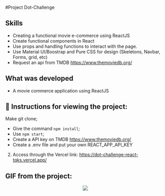 #Project Dot-Challenge

## Skills

- Creating a functional movie e-commerce using ReactJS
- Create functional components in React
- Use props and handling functions to interact with the page. 
- Use Material UI/Boostrap and Pure CSS for design (Skeletons, Navbar, Forms, grid, etc)
- Request an api from TMDB https://www.themoviedb.org/


## What was developed

- A movie commerce application using ReactJS

## :dart: Instructions for viewing the project:

 Make git clone;

  - Give the command `npm install`;
  - Use `npm start`;
  - Create a API key on TMDB https://www.themoviedb.org/
  - Create a .env file and put your own REACT_APP_API_KEY

2. Access through the Vercel link: https://dot-challenge-react-tqks.vercel.app/

## GIF from the project:
<p align="center">
  <img  src="https://user-images.githubusercontent.com/47367373/192168400-3cf56db6-92bd-44f3-9eac-2fb65e1acfb2.gif"
lt="Movie Commerce"/>
</p>
